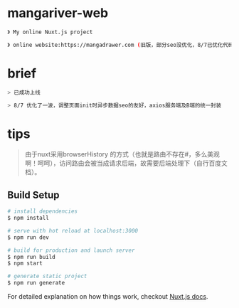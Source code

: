 # mangariver-web
``` bash
》 My online Nuxt.js project

》 online website:https://mangadrawer.com (旧版，部分seo没优化，8/7已优化代码未再次发布上线)
```

# brief
``` bash
> 已成功上线

> 8/7 优化了一波，调整页面init时异步数据seo的友好，axios服务端及B端的统一封装
```

# tips
> 由于nuxt采用browserHistory 的方式（也就是路由不存在#，多么美观啊！呵呵），访问路由会被当成请求后端，故需要后端处理下（自行百度文档）。

## Build Setup

``` bash
# install dependencies
$ npm install

# serve with hot reload at localhost:3000
$ npm run dev

# build for production and launch server
$ npm run build
$ npm start

# generate static project
$ npm run generate
```

For detailed explanation on how things work, checkout [Nuxt.js docs](https://nuxtjs.org).
